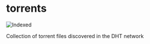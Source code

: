 torrents 
========
![Indexed](https://img.shields.io/badge/indexed-206657-blue)

Collection of torrent files discovered in the DHT network
